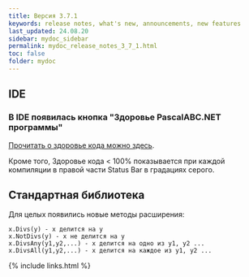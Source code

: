 ```yaml
---
title: Версия 3.7.1 
keywords: release notes, what's new, announcements, new features
last_updated: 24.08.20
sidebar: mydoc_sidebar
permalink: mydoc_release_notes_3_7_1.html
toс: false
folder: mydoc
---
```


## IDE

###  В IDE появилась кнопка "Здоровье PascalABC.NET программы"


[Прочитать о здоровье кода можно здесь](https://pascalabcnet.github.io/program_health.html).

Кроме того, Здоровье кода < 100% показывается при каждой компиляции в правой части Status Bar в градациях серого.

## Стандартная библиотека

Для целых появились новые методы расширения:

```
x.Divs(y) - x делится на y
x.NotDivs(y) - x не делится на y
x.DivsAny(y1,y2,...) - x делится на одно из y1, y2 ...
x.DivsAll(y1,y2,...) - x делится на каждое из y1, y2 ...
```



{% include links.html %}

